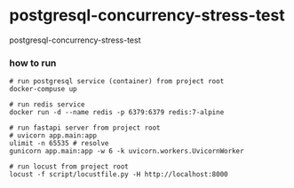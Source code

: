 # postgresql-concurrency-stress-test
postgresql-concurrency-stress-test


### how to run 
```
# run postgresql service (container) from project root
docker-compuse up

# run redis service
docker run -d --name redis -p 6379:6379 redis:7-alpine

# run fastapi server from project root
# uvicorn app.main:app
ulimit -n 65535 # resolve 
gunicorn app.main:app -w 6 -k uvicorn.workers.UvicornWorker

# run locust from project root
locust -f script/locustfile.py -H http://localhost:8000
```

